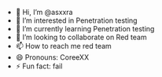 - 👋 Hi, I’m @asxxra
- 👀 I’m interested in Penetration testing
- 🌱 I’m currently learning Penetration testing
- 💞️ I’m looking to collaborate on Red team
- 📫 How to reach me red team
- 😄 Pronouns: CoreeXX
- ⚡ Fun fact: fail

<!---
asxxra/asxxra is a ✨ special ✨ repository because its `README.md` (this file) appears on your GitHub profile.
You can click the Preview link to take a look at your changes.
--->
